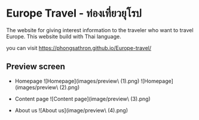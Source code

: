 # Europe Travel - ท่องเที่ยวยุโรป
The website for giving interest information to the traveler who want to travel Europe. This website build with Thai language. 

you can visit https://phongsathron.github.io/Europe-travel/
## Preview screen
- Homepage
![Homepage](images/preview\ (1).png)
![Homepage](images/preview\ (2).png)

- Content page
![Content page](image/preview\ (3).png)

- About us
![About us](image/preview\ (4).png)
